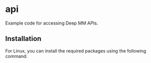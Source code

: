# api
Example code for accessing Deep MM APIs.

## Installation

For Linux, you can install the required packages using the following command:

